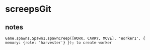 # screepsGit

## notes

`Game.spawns.Spawn1.spawnCreep([WORK, CARRY, MOVE], 'Worker1', {     memory: {role: 'harvester'} }); to create worker`
